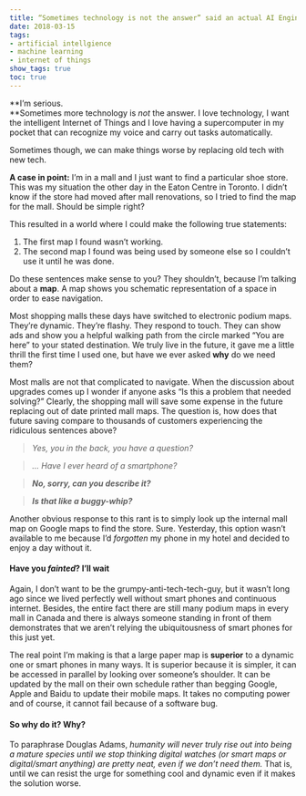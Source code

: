 ```yaml
---
title: “Sometimes technology is not the answer” said an actual AI Engineering Professor.
date: 2018-03-15
tags:
- artificial intellgience
- machine learning
- internet of things
show_tags: true
toc: true
---
```


**I’m serious.  
**Sometimes more technology is _not_ the answer. I love technology, I want the intelligent Internet of Things and I love having a supercomputer in my pocket that can recognize my voice and carry out tasks automatically.  

Sometimes though, we can make things worse by replacing old tech with new tech.  

**A case in point:** I’m in a mall and I just want to find a particular shoe store. This was my situation the other day in the Eaton Centre in Toronto. I didn’t know if the store had moved after mall renovations, so I tried to find the map for the mall. Should be simple right?  

This resulted in a world where I could make the following true statements:

1.  The first map I found wasn’t working.
2.  The second map I found was being used by someone else so I couldn’t use it until he was done.

Do these sentences make sense to you? They shouldn’t, because I’m talking about a **map**. A map shows you schematic representation of a space in order to ease navigation.   

Most shopping malls these days have switched to electronic podium maps. They’re dynamic. They’re flashy. They respond to touch. They can show ads and show you a helpful walking path from the circle marked “You are here” to your stated destination. We truly live in the future, it gave me a little thrill the first time I used one, but have we ever asked **why** do we need them?  

Most malls are not that complicated to navigate. When the discussion about upgrades comes up I wonder if anyone asks “Is this a problem that needed solving?” Clearly, the shopping mall will save some expense in the future replacing out of date printed mall maps. The question is, how does that future saving compare to thousands of customers experiencing the ridiculous sentences above?

> _Yes, you in the back, you have a question?_

> _… Have I ever heard of a smartphone?_

> **_No, sorry, can you describe it?_**

> **_Is that like a buggy-whip?_**

Another obvious response to this rant is to simply look up the internal mall map on Google maps to find the store. Sure. Yesterday, this option wasn’t available to me because I’d _forgotten_ my phone in my hotel and decided to enjoy a day without it.

#### **Have you _fainted_? I’ll wait**

Again, I don’t want to be the grumpy-anti-tech-tech-guy, but it wasn’t long ago since we lived perfectly well without smart phones and continuous internet. Besides, the entire fact there are still many podium maps in every mall in Canada and there is always someone standing in front of them demonstrates that we aren’t relying the ubiquitousness of smart phones for this just yet.  

The real point I’m making is that a large paper map is **superior** to a dynamic one or smart phones in many ways. It is superior because it is simpler, it can be accessed in parallel by looking over someone’s shoulder. It can be updated by the mall on their own schedule rather than begging Google, Apple and Baidu to update their mobile maps. It takes no computing power and of course, it cannot fail because of a software bug.

#### **So why do it? Why?**

To paraphrase Douglas Adams, _humanity will never truly rise out into being a mature species until we stop thinking digital watches (or smart maps or digital/smart anything) are pretty neat, even if we don’t need them._ That is, until we can resist the urge for something cool and dynamic even if it makes the solution worse.
